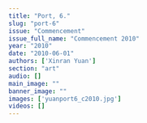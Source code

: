 ```yaml
---
title: "Port, 6."
slug: "port-6"
issue: "Commencement"
issue_full_name: "Commencement 2010"
year: "2010"
date: "2010-06-01"
authors: ['Xinran Yuan']
section: "art"
audio: []
main_image: ""
banner_image: ""
images: ['yuanport6_c2010.jpg']
videos: []
---
```

